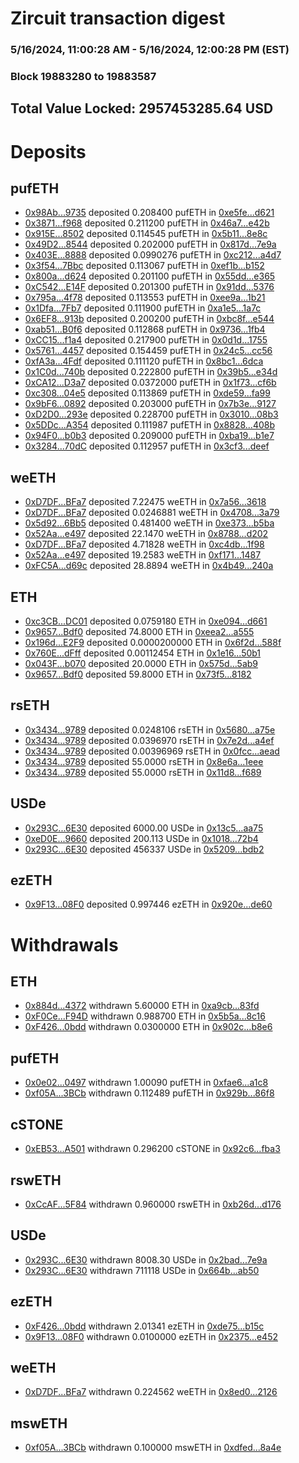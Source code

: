 # Zircuit transaction digest
### 5/16/2024, 11:00:28 AM - 5/16/2024, 12:00:28 PM (EST)
### Block 19883280 to 19883587

## Total Value Locked: 2957453285.64 USD

# Deposits
## pufETH
- [0x98Ab...9735](https://etherscan.io/address/0x98Aba684120d21565a12F0EFb0A9e8e71C379735) deposited 0.208400 pufETH in [0xe5fe...d621](https://etherscan.io/tx/0x98Aba684120d21565a12F0EFb0A9e8e71C379735)
- [0x3871...f968](https://etherscan.io/address/0x3871173CF7450FF31442E0274142247BFf13f968) deposited 0.211200 pufETH in [0x46a7...e42b](https://etherscan.io/tx/0x3871173CF7450FF31442E0274142247BFf13f968)
- [0x915E...8502](https://etherscan.io/address/0x915EFE3cF0CaF569f5DF0C8dde65184cb9208502) deposited 0.114545 pufETH in [0x5b11...8e8c](https://etherscan.io/tx/0x915EFE3cF0CaF569f5DF0C8dde65184cb9208502)
- [0x49D2...8544](https://etherscan.io/address/0x49D2C6D62d903c815Ee9e00452C732696a6f8544) deposited 0.202000 pufETH in [0x817d...7e9a](https://etherscan.io/tx/0x49D2C6D62d903c815Ee9e00452C732696a6f8544)
- [0x403E...8888](https://etherscan.io/address/0x403Ed228FF98425365Ac36b7101B390b68888888) deposited 0.0990276 pufETH in [0xc212...a4d7](https://etherscan.io/tx/0x403Ed228FF98425365Ac36b7101B390b68888888)
- [0x3f54...7Bbc](https://etherscan.io/address/0x3f54a0bc9a3933103081Fe48c34332D983427Bbc) deposited 0.113067 pufETH in [0xef1b...b152](https://etherscan.io/tx/0x3f54a0bc9a3933103081Fe48c34332D983427Bbc)
- [0x800a...d624](https://etherscan.io/address/0x800aaB982c9cd17c8478B946A08446F51d47d624) deposited 0.201100 pufETH in [0x55dd...e365](https://etherscan.io/tx/0x800aaB982c9cd17c8478B946A08446F51d47d624)
- [0xC542...E14F](https://etherscan.io/address/0xC54250051A7A5de03221838d6E562DC65560E14F) deposited 0.201300 pufETH in [0x91dd...5376](https://etherscan.io/tx/0xC54250051A7A5de03221838d6E562DC65560E14F)
- [0x795a...4f78](https://etherscan.io/address/0x795a4Bd4B95980b867Bb5DA5f2280bA0d8234f78) deposited 0.113553 pufETH in [0xee9a...1b21](https://etherscan.io/tx/0x795a4Bd4B95980b867Bb5DA5f2280bA0d8234f78)
- [0x1Dfa...7Fb7](https://etherscan.io/address/0x1Dfab313c2fE3819515a95dBcdc34638FdC67Fb7) deposited 0.111900 pufETH in [0xa1e5...1a7c](https://etherscan.io/tx/0x1Dfab313c2fE3819515a95dBcdc34638FdC67Fb7)
- [0x6EF8...913b](https://etherscan.io/address/0x6EF84d64DD173b45a40b5C1b245d69363b04913b) deposited 0.200200 pufETH in [0xbc8f...e544](https://etherscan.io/tx/0x6EF84d64DD173b45a40b5C1b245d69363b04913b)
- [0xab51...B0f6](https://etherscan.io/address/0xab51d87099C63628E5Fe6D09E9Aeaba287C8B0f6) deposited 0.112868 pufETH in [0x9736...1fb4](https://etherscan.io/tx/0xab51d87099C63628E5Fe6D09E9Aeaba287C8B0f6)
- [0xCC15...f1a4](https://etherscan.io/address/0xCC157e7946AbF64e1c780e9d33315BdE438Df1a4) deposited 0.217900 pufETH in [0x0d1d...1755](https://etherscan.io/tx/0xCC157e7946AbF64e1c780e9d33315BdE438Df1a4)
- [0x5761...4457](https://etherscan.io/address/0x576189671A7AbE6f06B92af809dFfee3F5974457) deposited 0.154459 pufETH in [0x24c5...cc56](https://etherscan.io/tx/0x576189671A7AbE6f06B92af809dFfee3F5974457)
- [0xfA3a...4Fdf](https://etherscan.io/address/0xfA3acda5BFaef3cBCe3C30E5fdd8a9E7706e4Fdf) deposited 0.111120 pufETH in [0x8bc1...6dca](https://etherscan.io/tx/0xfA3acda5BFaef3cBCe3C30E5fdd8a9E7706e4Fdf)
- [0x1C0d...740b](https://etherscan.io/address/0x1C0d3D1E3fefef8092b744A47b964f09577e740b) deposited 0.222800 pufETH in [0x39b5...e34d](https://etherscan.io/tx/0x1C0d3D1E3fefef8092b744A47b964f09577e740b)
- [0xCA12...D3a7](https://etherscan.io/address/0xCA12c6d6B03956431bDB74761445DEceD884D3a7) deposited 0.0372000 pufETH in [0x1f73...cf6b](https://etherscan.io/tx/0xCA12c6d6B03956431bDB74761445DEceD884D3a7)
- [0xc308...04e5](https://etherscan.io/address/0xc30877285617CCD58503d47D02d0Ee907c1004e5) deposited 0.113869 pufETH in [0xde59...fa99](https://etherscan.io/tx/0xc30877285617CCD58503d47D02d0Ee907c1004e5)
- [0x9bF6...0892](https://etherscan.io/address/0x9bF6E381e99Bc64486F8D2892e8d8DcbF20a0892) deposited 0.203000 pufETH in [0x7b3e...9127](https://etherscan.io/tx/0x9bF6E381e99Bc64486F8D2892e8d8DcbF20a0892)
- [0xD2D0...293e](https://etherscan.io/address/0xD2D0eFcFcF02bA551a4fc401462693b80067293e) deposited 0.228700 pufETH in [0x3010...08b3](https://etherscan.io/tx/0xD2D0eFcFcF02bA551a4fc401462693b80067293e)
- [0x5DDc...A354](https://etherscan.io/address/0x5DDc919D4B8F018818483C767746272aDe10A354) deposited 0.111987 pufETH in [0x8828...408b](https://etherscan.io/tx/0x5DDc919D4B8F018818483C767746272aDe10A354)
- [0x94F0...b0b3](https://etherscan.io/address/0x94F0D86e7ADc42359f995B7D6EB14Ee22BE3b0b3) deposited 0.209000 pufETH in [0xba19...b1e7](https://etherscan.io/tx/0x94F0D86e7ADc42359f995B7D6EB14Ee22BE3b0b3)
- [0x3284...70dC](https://etherscan.io/address/0x3284EB08DC5233590fA471B26f2E9e20065770dC) deposited 0.112957 pufETH in [0x3cf3...deef](https://etherscan.io/tx/0x3284EB08DC5233590fA471B26f2E9e20065770dC)
## weETH
- [0xD7DF...BFa7](https://etherscan.io/address/0xD7DF7E085214743530afF339aFC420c7c720BFa7) deposited 7.22475 weETH in [0x7a56...3618](https://etherscan.io/tx/0xD7DF7E085214743530afF339aFC420c7c720BFa7)
- [0xD7DF...BFa7](https://etherscan.io/address/0xD7DF7E085214743530afF339aFC420c7c720BFa7) deposited 0.0246881 weETH in [0x4708...3a79](https://etherscan.io/tx/0xD7DF7E085214743530afF339aFC420c7c720BFa7)
- [0x5d92...6Bb5](https://etherscan.io/address/0x5d92a8eE6D011AbaCEE511711f256344723d6Bb5) deposited 0.481400 weETH in [0xe373...b5ba](https://etherscan.io/tx/0x5d92a8eE6D011AbaCEE511711f256344723d6Bb5)
- [0x52Aa...e497](https://etherscan.io/address/0x52Aa899454998Be5b000Ad077a46Bbe360F4e497) deposited 22.1470 weETH in [0x8788...d202](https://etherscan.io/tx/0x52Aa899454998Be5b000Ad077a46Bbe360F4e497)
- [0xD7DF...BFa7](https://etherscan.io/address/0xD7DF7E085214743530afF339aFC420c7c720BFa7) deposited 4.71828 weETH in [0xc4db...1f98](https://etherscan.io/tx/0xD7DF7E085214743530afF339aFC420c7c720BFa7)
- [0x52Aa...e497](https://etherscan.io/address/0x52Aa899454998Be5b000Ad077a46Bbe360F4e497) deposited 19.2583 weETH in [0xf171...1487](https://etherscan.io/tx/0x52Aa899454998Be5b000Ad077a46Bbe360F4e497)
- [0xFC5A...d69c](https://etherscan.io/address/0xFC5Ad91f9226Ae735D001421d24bD3AFD6Fbd69c) deposited 28.8894 weETH in [0x4b49...240a](https://etherscan.io/tx/0xFC5Ad91f9226Ae735D001421d24bD3AFD6Fbd69c)
## ETH
- [0xc3CB...DC01](https://etherscan.io/address/0xc3CB5D6D7Ac58354e288998C00B7c8C09276DC01) deposited 0.0759180 ETH in [0xe094...d661](https://etherscan.io/tx/0xc3CB5D6D7Ac58354e288998C00B7c8C09276DC01)
- [0x9657...Bdf0](https://etherscan.io/address/0x9657B21b4Ed0883fef1E9725Db8F9c43aD43Bdf0) deposited 74.8000 ETH in [0xeea2...a555](https://etherscan.io/tx/0x9657B21b4Ed0883fef1E9725Db8F9c43aD43Bdf0)
- [0x196d...E2F9](https://etherscan.io/address/0x196d2a66b7D71400296503E48B1aeBcf4c54E2F9) deposited 0.0000200000 ETH in [0x6f2d...588f](https://etherscan.io/tx/0x196d2a66b7D71400296503E48B1aeBcf4c54E2F9)
- [0x760E...dFff](https://etherscan.io/address/0x760Ee1F08D2A9bA00D738b46988FEF89dE19dFff) deposited 0.00112454 ETH in [0x1e16...50b1](https://etherscan.io/tx/0x760Ee1F08D2A9bA00D738b46988FEF89dE19dFff)
- [0x043F...b070](https://etherscan.io/address/0x043F8AbB92762D71908Fd6b65384C4BCBCbAb070) deposited 20.0000 ETH in [0x575d...5ab9](https://etherscan.io/tx/0x043F8AbB92762D71908Fd6b65384C4BCBCbAb070)
- [0x9657...Bdf0](https://etherscan.io/address/0x9657B21b4Ed0883fef1E9725Db8F9c43aD43Bdf0) deposited 59.8000 ETH in [0x73f5...8182](https://etherscan.io/tx/0x9657B21b4Ed0883fef1E9725Db8F9c43aD43Bdf0)
## rsETH
- [0x3434...9789](https://etherscan.io/address/0x34349c5569e7B846c3558961552D2202760A9789) deposited 0.0248106 rsETH in [0x5680...a75e](https://etherscan.io/tx/0x34349c5569e7B846c3558961552D2202760A9789)
- [0x3434...9789](https://etherscan.io/address/0x34349c5569e7B846c3558961552D2202760A9789) deposited 0.0396970 rsETH in [0x7e2d...a4ef](https://etherscan.io/tx/0x34349c5569e7B846c3558961552D2202760A9789)
- [0x3434...9789](https://etherscan.io/address/0x34349c5569e7B846c3558961552D2202760A9789) deposited 0.00396969 rsETH in [0x0fcc...aead](https://etherscan.io/tx/0x34349c5569e7B846c3558961552D2202760A9789)
- [0x3434...9789](https://etherscan.io/address/0x34349c5569e7B846c3558961552D2202760A9789) deposited 55.0000 rsETH in [0x8e6a...1eee](https://etherscan.io/tx/0x34349c5569e7B846c3558961552D2202760A9789)
- [0x3434...9789](https://etherscan.io/address/0x34349c5569e7B846c3558961552D2202760A9789) deposited 55.0000 rsETH in [0x11d8...f689](https://etherscan.io/tx/0x34349c5569e7B846c3558961552D2202760A9789)
## USDe
- [0x293C...6E30](https://etherscan.io/address/0x293C6937D8D82e05B01335F7B33FBA0c8e256E30) deposited 6000.00 USDe in [0x13c5...aa75](https://etherscan.io/tx/0x293C6937D8D82e05B01335F7B33FBA0c8e256E30)
- [0xeD0E...9660](https://etherscan.io/address/0xeD0E32aAE6f5211FB31a102E64CD1ceba6569660) deposited 200.113 USDe in [0x1018...72b4](https://etherscan.io/tx/0xeD0E32aAE6f5211FB31a102E64CD1ceba6569660)
- [0x293C...6E30](https://etherscan.io/address/0x293C6937D8D82e05B01335F7B33FBA0c8e256E30) deposited 456337 USDe in [0x5209...bdb2](https://etherscan.io/tx/0x293C6937D8D82e05B01335F7B33FBA0c8e256E30)
## ezETH
- [0x9F13...08F0](https://etherscan.io/address/0x9F1365108CCd0CeC0aB9a21c3C4a5F086C8008F0) deposited 0.997446 ezETH in [0x920e...de60](https://etherscan.io/tx/0x9F1365108CCd0CeC0aB9a21c3C4a5F086C8008F0)
# Withdrawals
## ETH
- [0x884d...4372](https://etherscan.io/address/0x884dA6a2450edFDd93B7bd7562Ca18415ae64372) withdrawn 5.60000 ETH in [0xa9cb...83fd](https://etherscan.io/tx/0x884dA6a2450edFDd93B7bd7562Ca18415ae64372)
- [0xF0Ce...F94D](https://etherscan.io/address/0xF0Ce4ea2589B44efeA5B36B8F0a305E71Bb2F94D) withdrawn 0.988700 ETH in [0x5b5a...8c16](https://etherscan.io/tx/0xF0Ce4ea2589B44efeA5B36B8F0a305E71Bb2F94D)
- [0xF426...0bdd](https://etherscan.io/address/0xF426b41e4334Ffd5Acb72c56A90A828c8A780bdd) withdrawn 0.0300000 ETH in [0x902c...b8e6](https://etherscan.io/tx/0xF426b41e4334Ffd5Acb72c56A90A828c8A780bdd)
## pufETH
- [0x0e02...0497](https://etherscan.io/address/0x0e024CdBA8377ACF2d83e23090e27f5F8F490497) withdrawn 1.00090 pufETH in [0xfae6...a1c8](https://etherscan.io/tx/0x0e024CdBA8377ACF2d83e23090e27f5F8F490497)
- [0xf05A...3BCb](https://etherscan.io/address/0xf05A4ef81fD8bD517E00F7bb47B8520fb4C73BCb) withdrawn 0.112489 pufETH in [0x929b...86f8](https://etherscan.io/tx/0xf05A4ef81fD8bD517E00F7bb47B8520fb4C73BCb)
## cSTONE
- [0xEB53...A501](https://etherscan.io/address/0xEB53d8F1D2ae84dFf432C7826Da350bbc52fA501) withdrawn 0.296200 cSTONE in [0x92c6...fba3](https://etherscan.io/tx/0xEB53d8F1D2ae84dFf432C7826Da350bbc52fA501)
## rswETH
- [0xCcAF...5F84](https://etherscan.io/address/0xCcAF8b4F1975d67eA40A9Af9C87426b769695F84) withdrawn 0.960000 rswETH in [0xb26d...d176](https://etherscan.io/tx/0xCcAF8b4F1975d67eA40A9Af9C87426b769695F84)
## USDe
- [0x293C...6E30](https://etherscan.io/address/0x293C6937D8D82e05B01335F7B33FBA0c8e256E30) withdrawn 8008.30 USDe in [0x2bad...7e9a](https://etherscan.io/tx/0x293C6937D8D82e05B01335F7B33FBA0c8e256E30)
- [0x293C...6E30](https://etherscan.io/address/0x293C6937D8D82e05B01335F7B33FBA0c8e256E30) withdrawn 711118 USDe in [0x664b...ab50](https://etherscan.io/tx/0x293C6937D8D82e05B01335F7B33FBA0c8e256E30)
## ezETH
- [0xF426...0bdd](https://etherscan.io/address/0xF426b41e4334Ffd5Acb72c56A90A828c8A780bdd) withdrawn 2.01341 ezETH in [0xde75...b15c](https://etherscan.io/tx/0xF426b41e4334Ffd5Acb72c56A90A828c8A780bdd)
- [0x9F13...08F0](https://etherscan.io/address/0x9F1365108CCd0CeC0aB9a21c3C4a5F086C8008F0) withdrawn 0.0100000 ezETH in [0x2375...e452](https://etherscan.io/tx/0x9F1365108CCd0CeC0aB9a21c3C4a5F086C8008F0)
## weETH
- [0xD7DF...BFa7](https://etherscan.io/address/0xD7DF7E085214743530afF339aFC420c7c720BFa7) withdrawn 0.224562 weETH in [0x8ed0...2126](https://etherscan.io/tx/0xD7DF7E085214743530afF339aFC420c7c720BFa7)
## mswETH
- [0xf05A...3BCb](https://etherscan.io/address/0xf05A4ef81fD8bD517E00F7bb47B8520fb4C73BCb) withdrawn 0.100000 mswETH in [0xdfed...8a4e](https://etherscan.io/tx/0xf05A4ef81fD8bD517E00F7bb47B8520fb4C73BCb)
